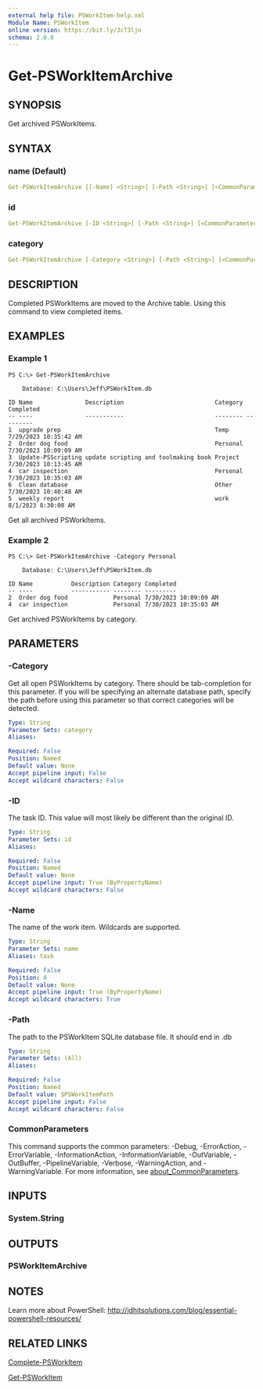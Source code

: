 ```yaml
---
external help file: PSWorkItem-help.xml
Module Name: PSWorkItem
online version: https://bit.ly/3cT3ljn
schema: 2.0.0
---
```


# Get-PSWorkItemArchive

## SYNOPSIS

Get archived PSWorkItems.

## SYNTAX

### name (Default)

```yaml
Get-PSWorkItemArchive [[-Name] <String>] [-Path <String>] [<CommonParameters>]
```

### id

```yaml
Get-PSWorkItemArchive [-ID <String>] [-Path <String>] [<CommonParameters>]
```

### category

```yaml
Get-PSWorkItemArchive [-Category <String>] [-Path <String>] [<CommonParameters>]
```

## DESCRIPTION

Completed PSWorkItems are moved to the Archive table. Using this command to view completed items.

## EXAMPLES

### Example 1

```shell
PS C:\> Get-PSWorkItemArchive

    Database: C:\Users\Jeff\PSWorkItem.db

ID Name               Description                          Category Completed
-- ----               -----------                          -------- ---------
1  upgrade prep                                            Temp     7/29/2023 10:35:42 AM
2  Order dog food                                          Personal 7/30/2023 10:09:09 AM
3  Update-PSScripting update scripting and toolmaking book Project  7/30/2023 10:13:45 AM
4  car inspection                                          Personal 7/30/2023 10:35:03 AM
6  Clean database                                          Other    7/30/2023 10:40:48 AM
5  weekly report                                           work     8/1/2023 8:30:00 AM
```

Get all archived PSWorkItems.

### Example 2

```shell
PS C:\> Get-PSWorkItemArchive -Category Personal

    Database: C:\Users\Jeff\PSWorkItem.db

ID Name           Description Category Completed
-- ----           ----------- -------- ---------
2  Order dog food             Personal 7/30/2023 10:09:09 AM
4  car inspection             Personal 7/30/2023 10:35:03 AM
```

Get archived PSWorkItems by category.

## PARAMETERS

### -Category

Get all open PSWorkItems by category. There should be tab-completion for this parameter. If you will be specifying an alternate database path, specify the path before using this parameter so that correct categories will be detected.

```yaml
Type: String
Parameter Sets: category
Aliases:

Required: False
Position: Named
Default value: None
Accept pipeline input: False
Accept wildcard characters: False
```

### -ID

The task ID. This value will most likely be different than the original ID.

```yaml
Type: String
Parameter Sets: id
Aliases:

Required: False
Position: Named
Default value: None
Accept pipeline input: True (ByPropertyName)
Accept wildcard characters: False
```

### -Name

The name of the work item.
Wildcards are supported.

```yaml
Type: String
Parameter Sets: name
Aliases: task

Required: False
Position: 0
Default value: None
Accept pipeline input: True (ByPropertyName)
Accept wildcard characters: True
```

### -Path

The path to the PSWorkItem SQLite database file.
It should end in .db

```yaml
Type: String
Parameter Sets: (All)
Aliases:

Required: False
Position: Named
Default value: $PSWorkItemPath
Accept pipeline input: False
Accept wildcard characters: False
```

### CommonParameters

This command supports the common parameters: -Debug, -ErrorAction, -ErrorVariable, -InformationAction, -InformationVariable, -OutVariable, -OutBuffer, -PipelineVariable, -Verbose, -WarningAction, and -WarningVariable. For more information, see [about_CommonParameters](http://go.microsoft.com/fwlink/?LinkID=113216).

## INPUTS

### System.String

## OUTPUTS

### PSWorkItemArchive

## NOTES

Learn more about PowerShell: http://jdhitsolutions.com/blog/essential-powershell-resources/

## RELATED LINKS

[Complete-PSWorkItem](Complete-PSWorkItem.md)

[Get-PSWorkItem](Get-PSWorkItem.md)
